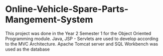 # Online-Vehicle-Spare-Parts-Mangement-System
This project was done in the Year 2 Semester 1 for the Object Oriented Programming module. Java, JSP - Servlets are used to develop according to the MVC Architecture. Apache Tomcat server and SQL Workbench was used as the database
